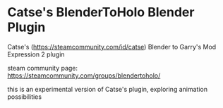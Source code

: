 # Catse's BlenderToHolo Blender Plugin
Catse's (https://steamcommunity.com/id/catse) Blender to Garry's Mod Expression 2 plugin

steam community page: https://steamcommunity.com/groups/blendertoholo/

this is an experimental version of Catse's plugin, exploring animation possibilities
